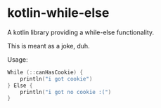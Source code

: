 # kotlin-while-else

A kotlin library providing a while-else functionality.

This is meant as a joke, duh.

Usage:

```kotlin
While (::canHasCookie) {
    println("i got cookie")
} Else {
    println("i got no cookie :(")
}
```

